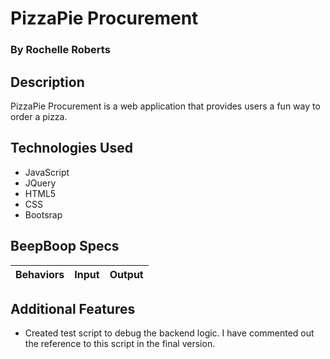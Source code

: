 # PizzaPie Procurement
### By Rochelle Roberts

## Description 
PizzaPie Procurement is a web application that provides users a fun way to order a pizza.


## Technologies Used
* JavaScript
* JQuery
* HTML5
* CSS
* Bootsrap

## BeepBoop Specs

| Behaviors       | Input          | Output      |
| ---------------- |:------------:| :--------------:|


## Additional Features
* Created test script to debug the backend logic. I have commented out the reference to this script in the final version.

